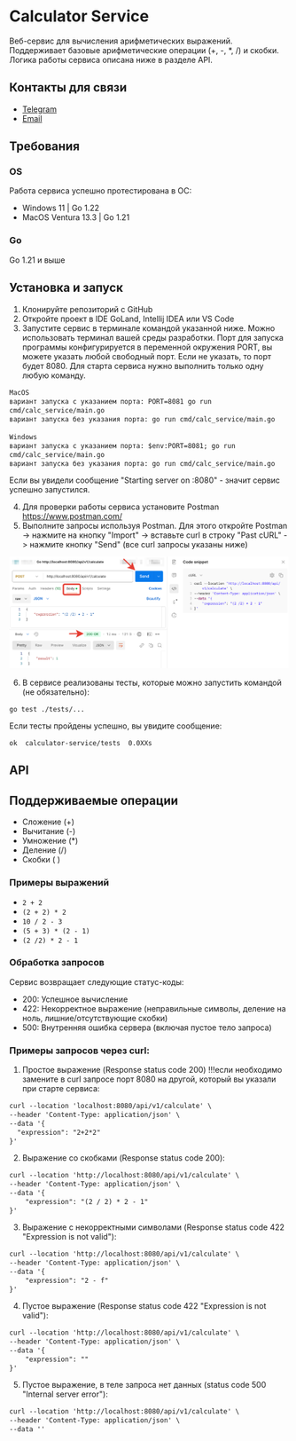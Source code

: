 # Calculator Service

Веб-сервис для вычисления арифметических выражений. Поддерживает базовые арифметические операции (+, -, *, /) и скобки. Логика работы сервиса описана ниже в разделе API.

## Контакты для связи

- [Telegram](https://t.me/int99)
- [Email](mailto:erlangu@yandex.ru)

## Требования
### OS
Работа сервиса успешно протестирована в ОС: 
- Windows 11 | Go 1.22
- MacOS Ventura 13.3 | Go 1.21

### Go
Go 1.21 и выше

## Установка и запуск

1. Клонируйте репозиторий c GitHub
2. Откройте проект в IDE GoLand, Intellij IDEA или VS Code
3. Запустите сервис в терминале командой указанной ниже. Можно использовать терминал вашей среды разработки. Порт для запуска программы конфигурируется в переменной окружения PORT, вы можете указать любой свободный порт. Если не указать, то порт будет 8080. Для старта сервиса нужно выполнить только одну любую команду.
```
MacOS
вариант запуска с указанием порта: PORT=8081 go run cmd/calc_service/main.go
вариант запуска без указания порта: go run cmd/calc_service/main.go

Windows
вариант запуска с указанием порта: $env:PORT=8081; go run cmd/calc_service/main.go
вариант запуска без указания порта: go run cmd/calc_service/main.go
```
Если вы увидели сообщение "Starting server on :8080" - значит сервис успешно запустился.

4. Для проверки работы сервиса установите Postman https://www.postman.com/ 
5. Выполните запросы используя Postman.
Для этого откройте Postman -> нажмите на кнопку "Import" -> вставьте curl в строку "Past cURL" -> нажмите кнопку "Send" (все curl запросы указаны ниже)

![alt text](image.png)

6. В сервисе реализованы тесты, которые можно запустить командой (не обязательно):
```
go test ./tests/...
```
Если тесты пройдены успешно, вы увидите сообщение:
```
ok  calculator-service/tests  0.0XXs
```

## API
## Поддерживаемые операции

- Сложение (+)
- Вычитание (-)
- Умножение (*)
- Деление (/)
- Скобки ( )

### Примеры выражений

- `2 + 2`
- `(2 + 2) * 2`
- `10 / 2 - 3`
- `(5 + 3) * (2 - 1)`
- `(2 /2) * 2 - 1`

### Обработка запросов

Сервис возвращает следующие статус-коды:
- 200: Успешное вычисление
- 422: Некорректное выражение (неправильные символы, деление на ноль, лишние/отсутствующие скобки)
- 500: Внутренняя ошибка сервера (включая пустое тело запроса)

### Примеры запросов через curl:

1. Простое выражение (Response status code 200)
!!!если необходимо замените в curl запросе порт 8080 на другой, который вы указали при старте сервиса:
```
curl --location 'localhost:8080/api/v1/calculate' \
--header 'Content-Type: application/json' \
--data '{
  "expression": "2+2*2"
}'
```

2. Выражение со скобками (Response status code 200):
```
curl --location 'http://localhost:8080/api/v1/calculate' \
--header 'Content-Type: application/json' \
--data '{
    "expression": "(2 / 2) * 2 - 1"
}'
```

3. Выражение с некорректными символами (Response status code 422 "Expression is not valid"):
```
curl --location 'http://localhost:8080/api/v1/calculate' \
--header 'Content-Type: application/json' \
--data '{
    "expression": "2 - f"
}'
```

4. Пустое выражение (Response status code 422 "Expression is not valid"):
```
curl --location 'http://localhost:8080/api/v1/calculate' \
--header 'Content-Type: application/json' \
--data '{
    "expression": ""
}'
```

5. Пустое выражение, в теле запроса нет данных (status code 500 "Internal server error"):
```
curl --location 'http://localhost:8080/api/v1/calculate' \
--header 'Content-Type: application/json' \
--data ''
```
